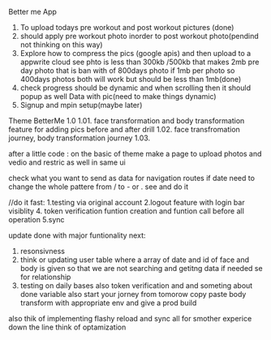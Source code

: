 Better me App

1. To upload todays pre workout and post workout pictures (done)
2. should apply pre workout photo inorder to post workout photo(pendind not thinking on this way)
3. Explore how to compress the pics (google apis) and then upload to a appwrite cloud see phto is less than 300kb /500kb that makes 2mb pre day photo that is ban with of 800days photo if 1mb per photo so 400days photos both will work but should be less than 1mb(done)
4. check progress should be dynamic and when scrolling then it should popup as well
   Data with pic(need to make things dynamic)
5. Signup and mpin setup(maybe later)

Theme BetterMe 1.0
1.01. face transformation and body transformation feature for adding pics before and after drill
1.02. face transfromation journey, body transformation journey
1.03.


after a little code :
on the basic of theme make a page to upload photos and vedio and restric as well in same ui

check what you want to send as data for navigation routes if date need to change the whole pattere from / to - or . see and do it 







//do it fast:
1.testing via original account
2.logout feature with login bar visiblity
4. token verification funtion creation and funtion call before all operation
5.sync




update done with major funtionality next:
1. resonsivness
2. think or updating user table where a array of date and id of face and body is given
so that we are not searching and getitng data  if needed se for relationship 
3. testing on daily bases also token verification and and someting about done variable
also start your jorney from tomorow
copy paste body transform with appropriate env and give a prod build

also thik of implementing flashy reload and sync all for smother experice
down the line think of optamization


